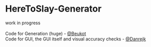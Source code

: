 # HereToSlay-Generator
work in progress<br><br>
Code for Generation (huge) - <a href="https://github.com/Beukot">@Beukot</a><br>
Code for GUI, the GUI itself and visual accuracy checks - <a href="https://github.com/Danrejk">@Danrejk</a>
